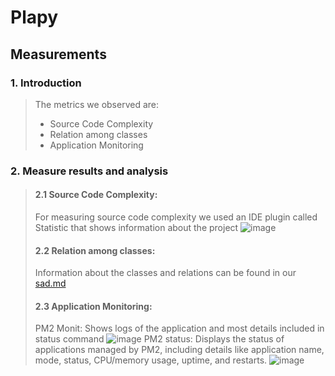 # Plapy
## Measurements

### 1. Introduction
> The metrics we observed are:
> - Source Code Complexity
> - Relation among classes
> - Application Monitoring

### 2. Measure results and analysis
> #### 2.1 Source Code Complexity:
> For measuring source code complexity we used an IDE plugin called Statistic that shows information about the project
> ![image](https://github.com/SE-TINF22B6/Plapy/assets/81536709/84d0b542-ee8f-46d6-a530-21d2186f2033)
> #### 2.2 Relation among classes:
> Information about the classes and relations can be found in our [sad.md](https://github.com/SE-TINF22B6/Plapy/blob/master/sad.md)
> #### 2.3 Application Monitoring:
> PM2 Monit: Shows logs of the application and most details included in status command
> ![image](https://github.com/SE-TINF22B6/Plapy/assets/81536709/7cc50bf8-8e43-4aa9-b221-8ad999dc6c16)
> PM2 status: Displays the status of applications managed by PM2, including details like application name, mode, status, CPU/memory usage, uptime, and restarts.
> ![image](https://github.com/SE-TINF22B6/Plapy/assets/81536709/a4b94039-be29-457e-9b09-fba2f8caee21)
> 

